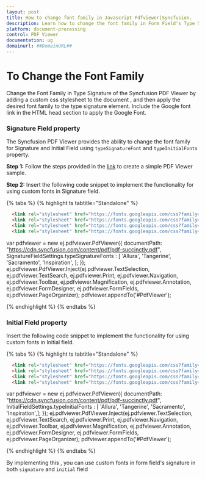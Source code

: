 ```yaml
---
layout: post
title: How to change font family in Javascript Pdfviewer|Syncfusion.
description: Learn how to change the font family in Form Field's Type Signature in Syncfusion Javascript Pdfviewer component of Syncfusion Essential JS 2 and more.
platform: document-processing
control: PDF Viewer
documentation: ug
domainurl: ##DomainURL##
---
```


# To Change the Font Family
Change the Font Family in Type Signature of the Syncfusion PDF Viewer by adding a custom css stylesheet to the document , and then apply the desired font family to the type signature element. Include the Google font link in the HTML head section to apply the Google Font.

### Signature Field property

The Syncfusion PDF Viewer provides the ability to change the font family for Signature and Initial Field using `typeSignatureFont` and `typeInitialFonts` property.

**Step 1:** Follow the steps provided in the [link](https://help.syncfusion.com/document-processing/pdf/pdf-viewer/javascript-es6/getting-started) to create a simple PDF Viewer sample.

**Step 2:** Insert the following code snippet to implement the functionality for using custom fonts in Signature field.

{% tabs %}
{% highlight ts tabtitle="Standalone" %}
```html
  <link rel="stylesheet" href="https://fonts.googleapis.com/css?family=Allura" >
  <link rel="stylesheet" href="https://fonts.googleapis.com/css?family=Tangerine">
  <link rel="stylesheet" href="https://fonts.googleapis.com/css?family=Sacramento">
  <link rel="stylesheet" href="https://fonts.googleapis.com/css?family=Inspiration">
```

var pdfviewer = new ej.pdfviewer.PdfViewer({
                    documentPath: "https://cdn.syncfusion.com/content/pdf/pdf-succinctly.pdf",
	                SignatureFieldSettings.typeSignatureFonts : [
					    'Allura',
					    'Tangerine',
					    'Sacramento',
					    'Inspiration',
					];
				});
ej.pdfviewer.PdfViewer.Inject(ej.pdfviewer.TextSelection, ej.pdfviewer.TextSearch, ej.pdfviewer.Print, ej.pdfviewer.Navigation, ej.pdfviewer.Toolbar, ej.pdfviewer.Magnification, ej.pdfviewer.Annotation, ej.pdfviewer.FormDesigner, ej.pdfviewer.FormFields, ej.pdfviewer.PageOrganizer);
pdfviewer.appendTo('#PdfViewer');

{% endhighlight %}
{% endtabs %}
### Initial Field property

Insert the following code snippet to implement the functionality for using custom fonts in Initial field.

{% tabs %}
{% highlight ts tabtitle="Standalone" %}

```html
  <link rel="stylesheet" href="https://fonts.googleapis.com/css?family=Allura" >
  <link rel="stylesheet" href="https://fonts.googleapis.com/css?family=Tangerine">
  <link rel="stylesheet" href="https://fonts.googleapis.com/css?family=Sacramento">
  <link rel="stylesheet" href="https://fonts.googleapis.com/css?family=Inspiration">
```

var pdfviewer = new ej.pdfviewer.PdfViewer({
                    documentPath: "https://cdn.syncfusion.com/content/pdf/pdf-succinctly.pdf",
                    InitialFieldSettings.typeInitialFonts : [
					'Allura',
					'Tangerine',
					'Sacramento',
					'Inspiration',];
				});
ej.pdfviewer.PdfViewer.Inject(ej.pdfviewer.TextSelection, ej.pdfviewer.TextSearch, ej.pdfviewer.Print, ej.pdfviewer.Navigation, ej.pdfviewer.Toolbar, ej.pdfviewer.Magnification, ej.pdfviewer.Annotation, ej.pdfviewer.FormDesigner, ej.pdfviewer.FormFields, ej.pdfviewer.PageOrganizer);
pdfviewer.appendTo('#PdfViewer');

{% endhighlight %}
{% endtabs %}

By implementing this , you can use custom fonts in form field's signature in both `signature` and `initial` field
